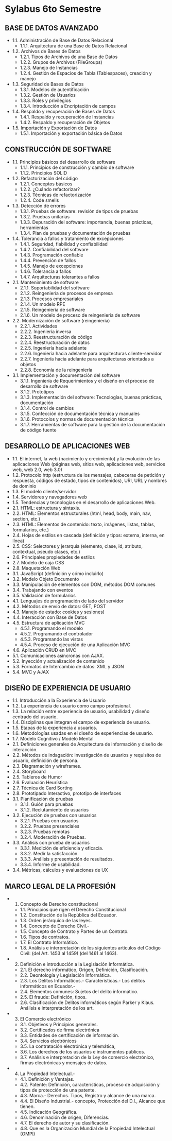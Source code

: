 # Sylabus 6to Semestre
## BASE DE DATOS AVANZADO
  - 1.1. Administración de Base de Datos Relacional
    - 1.1.1. Arquitectura de una Base de Datos Relacional
  - 1.2. Archivos de Bases de Datos
    - 1.2.1. Tipos de Archivos de una Base de Datos
    - 1.2.2. Grupos de Archivos (FileGroups)
    - 1.2.3. Manejo de Instancias
    - 1.2.4. Gestión de Espacios de Tabla (Tablespaces), creación y manejo
  - 1.3. Seguridad de Bases de Datos
    - 1.3.1. Modelos de autentificación
    - 1.3.2. Gestión de Usuarios
    - 1.3.3. Roles y privilegios
    - 1.3.4. Introducción a Encriptación de campos
  - 1.4. Respaldo y recuperación de Bases de Datos
    - 1.4.1. Respaldo y recuperación de Instancias
    - 1.4.2. Respaldo y recuperación de Objetos
  - 1.5. Importación y Exportación de Datos
    - 1.5.1. Importación y exportación básica de Datos

## CONSTRUCCIÓN DE SOFTWARE
  - 1.1. Principios básicos del desarrollo de software
    - 1.1.1. Principios de construcción y cambio de software
    - 1.1.2. Principios SOLID
  - 1.2. Refactorización del código
    - 1.2.1. Conceptos básicos
    - 1.2.2. ¿Cuándo refactorizar?
    - 1.2.3. Técnicas de refactorización
    - 1.2.4. Code smells
  - 1.3. Detección de errores
    - 1.3.1. Pruebas de software: revisión de tipos de pruebas
    - 1.3.2. Pruebas unitarias
    - 1.3.3. Depuración del software: importancia, buenas prácticas, herramientas
    - 1.3.4. Plan de pruebas y documentación de pruebas
  - 1.4. Tolerancia a fallos y tratamiento de excepciones
    - 1.4.1. Seguridad, fiabilidad y confiabilidad
    - 1.4.2. Confiabilidad del software
    - 1.4.3. Programación confiable
    - 1.4.4. Prevención de fallos
    - 1.4.5. Manejo de excepciones
    - 1.4.6. Tolerancia a fallos
    - 1.4.7. Arquitecturas tolerantes a fallos
  - 2.1. Mantenimiento de software
    - 2.1.1. Soportabilidad del software
    - 2.1.2. Reingeniería de procesos de empresa
    - 2.1.3. Procesos empresariales
    - 2.1.4. Un modelo RPE
    - 2.1.5. Reingeniería de software
    - 2.1.6. Un modelo de proceso de reingeniería de software
  - 2.2. Modernización de software (reingeniería)
    - 2.2.1. Actividades
    - 2.2.2. Ingeniería inversa
    - 2.2.3. Reestructuración de código
    - 2.2.4. Reestructuración de datos
    - 2.2.5. Ingeniería hacia adelante
    - 2.2.6. Ingeniería hacia adelante para arquitecturas cliente-servidor
    - 2.2.7. Ingeniería hacia adelante para arquitecturas orientadas a objetos
    - 2.2.8. Economía de la reingeniería
  - 3.1. Implementación y documentación del software
    - 3.1.1. Ingeniería de Requerimientos y el diseño en el proceso de desarrollo de software
    - 3.1.2. Prototipos
    - 3.1.3. Implementación del software: Tecnologías, buenas prácticas, documentación
    - 3.1.4. Control de cambios
    - 3.1.5. Confección de documentación técnica y manuales
    - 3.1.6. Protocolos y normas de documentación técnica
    - 3.1.7. Herramientas de software para la gestión de la documentación de código fuente

## DESARROLLO DE APLICACIONES WEB
  - 1.1. El internet, la web (nacimiento y crecimiento) y la evolución de las aplicaciones Web (páginas web, sitios web, aplicaciones web, servicios web, web 2.0, web 3.0)
  - 1.2. Protocolo http (estructura de los mensajes, cabeceras de petición y respuesta, códigos de estado, tipos de contenidos), URI, URL y nombres de dominio
  - 1.3. El modelo cliente/servidor
  - 1.4. Servidores y navegadores web
  - 1.5. Tendencias y tecnologías en el desarrollo de aplicaciones Web.
  - 2.1. HTML: estructura y sintaxis.
  - 2.2. HTML: Elementos estructurales (html, head, body, main, nav, section, etc.)
  - 2.3. HTML: Elementos de contenido: texto, imágenes, listas, tablas, formularios, etc.)
  - 2.4. Hojas de estilos en cascada (definición y tipos: externa, interna, en línea)
  - 2.5. CSS: Selectores y jerarquía (elemento, clase, id, atributo, contextual, pseudo clases, etc.)
  - 2.6. Principales propiedades de estilos
  - 2.7. Modelo de caja CSS
  - 2.8. Maquetación Web
  - 3.1. JavaScript (definición y cómo incluirlo)
  - 3.2. Modelo Objeto Documento
  - 3.3. Manipulación de elementos con DOM, métodos DOM comunes
  - 3.4. Trabajando con eventos
  - 3.5. Validación de formularios
  - 4.1. Lenguajes de programación de lado del servidor
  - 4.2. Métodos de envío de datos: GET, POST
  - 4.3. Manejo de estado: cookies y sesiones)
  - 4.4. Interacción con Base de Datos
  - 4.5. Estructura de aplicación MVC
    - 4.5.1. Programando el modelo
    - 4.5.2. Programando el controlador
    - 4.5.3. Programando las vistas
    - 4.5.4. Proceso de ejecución de una Aplicación MVC
  - 4.6. Aplicación CRUD en MVC
  - 5.1. Comunicaciones asíncronas con AJAX.
  - 5.2. Inyección y actualización de contenido
  - 5.3. Formatos de Intercambio de datos: XML y JSON
  - 5.4. MVC y AJAX

## DISEÑO DE EXPERIENCIA DE USUARIO
  - 1.1. Introducción a la Experiencia de Usuario
  - 1.2. La experiencia de usuario como campo profesional.
  - 1.3. La relación entre experiencia de usuario, usabilidad y diseño centrado del usuario.
  - 1.4. Disciplinas que integran el campo de experiencia de usuario.
  - 1.5. Etapas de la experiencia a usuarios.
  - 1.6. Metodologías usadas en el diseño de experiencias de usuario.
  - 1.7. Modelo Cognitivo / Modelo Mental
  - 2.1. Definiciones generales de Arquitectura de información y diseño de interacción.
  - 2.2. Métodos de indagación: investigación de usuarios y requisitos de usuario, definición de persona.
  - 2.3. Diagramación y wireframes.
  - 2.4. Storyboard
  - 2.5. Tableros de Humor
  - 2.6. Evaluación Heurística
  - 2.7. Técnica de Card Sorting
  - 2.8. Prototipado Interactivo, prototipo de interfaces
  - 3.1. Planificación de pruebas
    - 3.1.1. Guión para pruebas
    - 3.1.2. Reclutamiento de usuarios
  - 3.2. Ejecución de pruebas con usuarios
    - 3.2.1. Pruebas con usuarios
    - 3.2.2. Pruebas presenciales
    - 3.2.3. Pruebas remotas
    - 3.2.4. Moderación de Pruebas.
  - 3.3. Análisis con prueba de usuarios
    - 3.3.1. Medición de eficiencia y eficacia.
    - 3.3.2. Medir la satisfacción.
    - 3.3.3. Análisis y presentación de resultados.
    - 3.3.4. Informe de usabilidad.
  - 3.4. Métricas, cálculos y evaluaciones de UX

## MARCO LEGAL DE LA PROFESIÓN
  - 1. Concepto de Derecho constitucional
    - 1.1. Principios que rigen el Derecho Constitucional
    - 1.2. Constitución de la República del Ecuador.
    - 1.3. Orden jerárquico de las leyes.
    - 1.4. Concepto de Derecho Civil.-
    - 1.5. Concepto de Contrato y Partes de un Contrato.
    - 1.6. Tipos de contratos.
    - 1.7. El Contrato Informático.
    - 1.8. Análisis e interpretación de los siguientes artículos del Código Civil: (del Art. 1453 al 1459) (del 1461 al 1463).
  - 2. Definición e introducción a la Legislación Informática.
    - 2.1. El derecho informático, Origen, Definición, Clasificación.
    - 2.2. Deontología y Legislación Informática.
    - 2.3. Los Delitos Informáticos.- Características.- Los delitos informáticos en Ecuador.-
    - 2.4. Elementos comunes: Sujetos del delito informático.
    - 2.5. El fraude: Definición, tipos.
    - 2.6. Clasificación de Delitos informáticos según Parker y Klaus. Análisis e interpretación de los art.
  - 3. El Comercio electrónico
    - 3.1. Objetivos y Principios generales.
    - 3.2. Certificados de firma electrónica
    - 3.3. Entidades de certificación de información.
    - 3.4. Servicios electrónicos
    - 3.5. La contratación electrónica y telemática,
    - 3.6. Los derechos de los usuarios e instrumentos públicos.
    - 3.7. Análisis e interpretación de la Ley de comercio electrónico, firmas electrónicas y mensajes de datos.
  - 4. La Propiedad Intelectual.-
    - 4.1. Definición y Ventajas.
    - 4.2. Patente: Definición, características, proceso de adquisición y tipos de protección de una patente.
    - 4.3. Marca.- Derechos. Tipos, Registro y alcance de una marca.
    - 4.4. El Diseño Industrial.- concepto, Protección del D.I., Alcance que tienen.
    - 4.5. Indicación Geográfica.
    - 4.6. Denominación de origen, Diferencias.
    - 4.7. El derecho de autor y su clasificación.
    - 4.8. Que es la Organización Mundial de la Propiedad Intelectual (OMPI)
